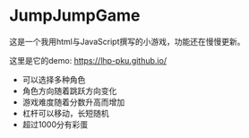 # JumpJumpGame

这是一个我用html与JavaScript撰写的小游戏，功能还在慢慢更新。

这里是它的demo: https://lhp-pku.github.io/

+ 可以选择多种角色
+ 角色方向随着跳跃方向变化
+ 游戏难度随着分数升高而增加
+ 杠杆可以移动，长短随机
+ 超过1000分有彩蛋
